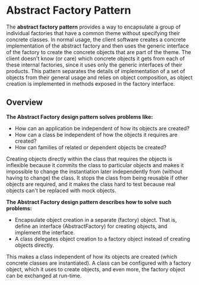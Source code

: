 # Abstract Factory Pattern

The **abstract factory pattern** provides a way to encapsulate a group of individual factories that have a common theme without specifying their concrete classes. In normal usage, the client software creates a concrete implementation of the abstract factory and then uses the generic interface of the factory to create the concrete objects that are part of the theme. The client doesn't know (or care) which concrete objects it gets from each of these internal factories, since it uses only the generic interfaces of their products. This pattern separates the details of implementation of a set of objects from their general usage and relies on object composition, as object creation is implemented in methods exposed in the factory interface.

## Overview

**The Abstract Factory design pattern solves problems like:**

- How can an application be independent of how its objects are created?
- How can a class be independent of how the objects it requires are created?
- How can families of related or dependent objects be created?

Creating objects directly within the class that requires the objects is inflexible because it commits the class to particular objects and makes it impossible to change the instantiation later independently from (without having to change) the class. It stops the class from being reusable if other objects are required, and it makes the class hard to test because real objects can't be replaced with mock objects.

**The Abstract Factory design pattern describes how to solve such problems:**

- Encapsulate object creation in a separate (factory) object. That is, define an interface (AbstractFactory) for creating objects, and implement the interface.
- A class delegates object creation to a factory object instead of creating objects directly.

This makes a class independent of how its objects are created (which concrete classes are instantiated). A class can be configured with a factory object, which it uses to create objects, and even more, the factory object can be exchanged at run-time.
